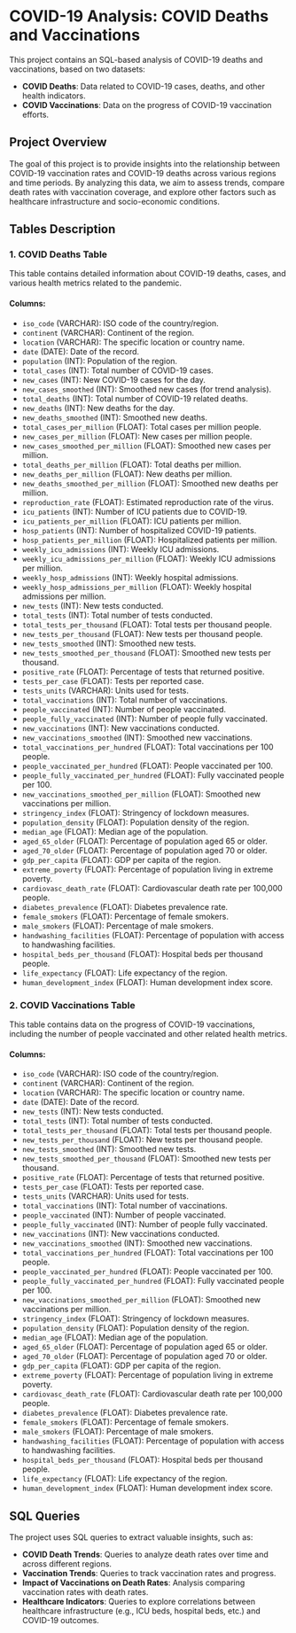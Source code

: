# COVID-19 Analysis: COVID Deaths and Vaccinations

This project contains an SQL-based analysis of COVID-19 deaths and vaccinations, based on two datasets:

- **COVID Deaths**: Data related to COVID-19 cases, deaths, and other health indicators.
- **COVID Vaccinations**: Data on the progress of COVID-19 vaccination efforts.

## Project Overview

The goal of this project is to provide insights into the relationship between COVID-19 vaccination rates and COVID-19 deaths across various regions and time periods. By analyzing this data, we aim to assess trends, compare death rates with vaccination coverage, and explore other factors such as healthcare infrastructure and socio-economic conditions.

## Tables Description

### 1. COVID Deaths Table

This table contains detailed information about COVID-19 deaths, cases, and various health metrics related to the pandemic.

#### Columns:

- `iso_code` (VARCHAR): ISO code of the country/region.
- `continent` (VARCHAR): Continent of the region.
- `location` (VARCHAR): The specific location or country name.
- `date` (DATE): Date of the record.
- `population` (INT): Population of the region.
- `total_cases` (INT): Total number of COVID-19 cases.
- `new_cases` (INT): New COVID-19 cases for the day.
- `new_cases_smoothed` (INT): Smoothed new cases (for trend analysis).
- `total_deaths` (INT): Total number of COVID-19 related deaths.
- `new_deaths` (INT): New deaths for the day.
- `new_deaths_smoothed` (INT): Smoothed new deaths.
- `total_cases_per_million` (FLOAT): Total cases per million people.
- `new_cases_per_million` (FLOAT): New cases per million people.
- `new_cases_smoothed_per_million` (FLOAT): Smoothed new cases per million.
- `total_deaths_per_million` (FLOAT): Total deaths per million.
- `new_deaths_per_million` (FLOAT): New deaths per million.
- `new_deaths_smoothed_per_million` (FLOAT): Smoothed new deaths per million.
- `reproduction_rate` (FLOAT): Estimated reproduction rate of the virus.
- `icu_patients` (INT): Number of ICU patients due to COVID-19.
- `icu_patients_per_million` (FLOAT): ICU patients per million.
- `hosp_patients` (INT): Number of hospitalized COVID-19 patients.
- `hosp_patients_per_million` (FLOAT): Hospitalized patients per million.
- `weekly_icu_admissions` (INT): Weekly ICU admissions.
- `weekly_icu_admissions_per_million` (FLOAT): Weekly ICU admissions per million.
- `weekly_hosp_admissions` (INT): Weekly hospital admissions.
- `weekly_hosp_admissions_per_million` (FLOAT): Weekly hospital admissions per million.
- `new_tests` (INT): New tests conducted.
- `total_tests` (INT): Total number of tests conducted.
- `total_tests_per_thousand` (FLOAT): Total tests per thousand people.
- `new_tests_per_thousand` (FLOAT): New tests per thousand people.
- `new_tests_smoothed` (INT): Smoothed new tests.
- `new_tests_smoothed_per_thousand` (FLOAT): Smoothed new tests per thousand.
- `positive_rate` (FLOAT): Percentage of tests that returned positive.
- `tests_per_case` (FLOAT): Tests per reported case.
- `tests_units` (VARCHAR): Units used for tests.
- `total_vaccinations` (INT): Total number of vaccinations.
- `people_vaccinated` (INT): Number of people vaccinated.
- `people_fully_vaccinated` (INT): Number of people fully vaccinated.
- `new_vaccinations` (INT): New vaccinations conducted.
- `new_vaccinations_smoothed` (INT): Smoothed new vaccinations.
- `total_vaccinations_per_hundred` (FLOAT): Total vaccinations per 100 people.
- `people_vaccinated_per_hundred` (FLOAT): People vaccinated per 100.
- `people_fully_vaccinated_per_hundred` (FLOAT): Fully vaccinated people per 100.
- `new_vaccinations_smoothed_per_million` (FLOAT): Smoothed new vaccinations per million.
- `stringency_index` (FLOAT): Stringency of lockdown measures.
- `population_density` (FLOAT): Population density of the region.
- `median_age` (FLOAT): Median age of the population.
- `aged_65_older` (FLOAT): Percentage of population aged 65 or older.
- `aged_70_older` (FLOAT): Percentage of population aged 70 or older.
- `gdp_per_capita` (FLOAT): GDP per capita of the region.
- `extreme_poverty` (FLOAT): Percentage of population living in extreme poverty.
- `cardiovasc_death_rate` (FLOAT): Cardiovascular death rate per 100,000 people.
- `diabetes_prevalence` (FLOAT): Diabetes prevalence rate.
- `female_smokers` (FLOAT): Percentage of female smokers.
- `male_smokers` (FLOAT): Percentage of male smokers.
- `handwashing_facilities` (FLOAT): Percentage of population with access to handwashing facilities.
- `hospital_beds_per_thousand` (FLOAT): Hospital beds per thousand people.
- `life_expectancy` (FLOAT): Life expectancy of the region.
- `human_development_index` (FLOAT): Human development index score.

### 2. COVID Vaccinations Table

This table contains data on the progress of COVID-19 vaccinations, including the number of people vaccinated and other related health metrics.

#### Columns:

- `iso_code` (VARCHAR): ISO code of the country/region.
- `continent` (VARCHAR): Continent of the region.
- `location` (VARCHAR): The specific location or country name.
- `date` (DATE): Date of the record.
- `new_tests` (INT): New tests conducted.
- `total_tests` (INT): Total number of tests conducted.
- `total_tests_per_thousand` (FLOAT): Total tests per thousand people.
- `new_tests_per_thousand` (FLOAT): New tests per thousand people.
- `new_tests_smoothed` (INT): Smoothed new tests.
- `new_tests_smoothed_per_thousand` (FLOAT): Smoothed new tests per thousand.
- `positive_rate` (FLOAT): Percentage of tests that returned positive.
- `tests_per_case` (FLOAT): Tests per reported case.
- `tests_units` (VARCHAR): Units used for tests.
- `total_vaccinations` (INT): Total number of vaccinations.
- `people_vaccinated` (INT): Number of people vaccinated.
- `people_fully_vaccinated` (INT): Number of people fully vaccinated.
- `new_vaccinations` (INT): New vaccinations conducted.
- `new_vaccinations_smoothed` (INT): Smoothed new vaccinations.
- `total_vaccinations_per_hundred` (FLOAT): Total vaccinations per 100 people.
- `people_vaccinated_per_hundred` (FLOAT): People vaccinated per 100.
- `people_fully_vaccinated_per_hundred` (FLOAT): Fully vaccinated people per 100.
- `new_vaccinations_smoothed_per_million` (FLOAT): Smoothed new vaccinations per million.
- `stringency_index` (FLOAT): Stringency of lockdown measures.
- `population_density` (FLOAT): Population density of the region.
- `median_age` (FLOAT): Median age of the population.
- `aged_65_older` (FLOAT): Percentage of population aged 65 or older.
- `aged_70_older` (FLOAT): Percentage of population aged 70 or older.
- `gdp_per_capita` (FLOAT): GDP per capita of the region.
- `extreme_poverty` (FLOAT): Percentage of population living in extreme poverty.
- `cardiovasc_death_rate` (FLOAT): Cardiovascular death rate per 100,000 people.
- `diabetes_prevalence` (FLOAT): Diabetes prevalence rate.
- `female_smokers` (FLOAT): Percentage of female smokers.
- `male_smokers` (FLOAT): Percentage of male smokers.
- `handwashing_facilities` (FLOAT): Percentage of population with access to handwashing facilities.
- `hospital_beds_per_thousand` (FLOAT): Hospital beds per thousand people.
- `life_expectancy` (FLOAT): Life expectancy of the region.
- `human_development_index` (FLOAT): Human development index score.

## SQL Queries

The project uses SQL queries to extract valuable insights, such as:

- **COVID Death Trends**: Queries to analyze death rates over time and across different regions.
- **Vaccination Trends**: Queries to track vaccination rates and progress.
- **Impact of Vaccinations on Death Rates**: Analysis comparing vaccination rates with death rates.
- **Healthcare Indicators**: Queries to explore correlations between healthcare infrastructure (e.g., ICU beds, hospital beds, etc.) and COVID-19 outcomes.
